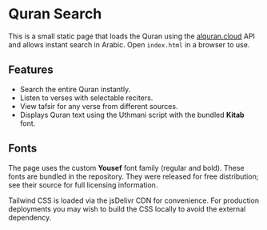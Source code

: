 # Quran Search

This is a small static page that loads the Quran using the [alquran.cloud](https://alquran.cloud) API and allows instant search in Arabic. Open `index.html` in a browser to use.

## Features

- Search the entire Quran instantly.
- Listen to verses with selectable reciters.
- View tafsir for any verse from different sources.
- Displays Quran text using the Uthmani script with the bundled **Kitab** font.

## Fonts

The page uses the custom **Yousef** font family (regular and bold). These fonts are bundled in the repository. They were released for free distribution; see their source for full licensing information.

Tailwind CSS is loaded via the jsDelivr CDN for convenience. For production deployments you may wish to build the CSS locally to avoid the external dependency.

